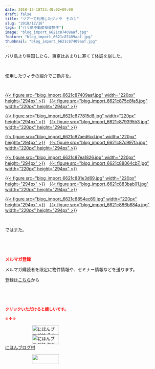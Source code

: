 ```yaml
---
date: 2018-12-18T23:40:02+09:00
draft: false
title: "ツアーで利用したヴィラ　その１"
slug: "2018/12/18"
tags: ["バリ島不動産投資物件"]
image: "blog_import_6621c87409aaf.jpg"
feature: "blog_import_6621c87409aaf.jpg"
thumbnail: "blog_import_6621c87409aaf.jpg"
---
```

<p>バリ島より帰国したら、東京はあまりに寒くて体調を崩した。</p><p> </p><p>使用したヴィラの紹介でご勘弁を。</p><p> </p><p><a href="blog_import_6621c87409aaf.jpg">{{< figure src="blog_import_6621c87409aaf.jpg" width="220px" height="294px" >}}</a>　<a href="blog_import_6621c875c8fa5.jpg">{{< figure src="blog_import_6621c875c8fa5.jpg" width="220px" height="294px" >}}</a></p><p><a href="blog_import_6621c877815d8.jpg">{{< figure src="blog_import_6621c877815d8.jpg" width="220px" height="294px" >}}</a>　<a href="blog_import_6621c879395b3.jpg">{{< figure src="blog_import_6621c879395b3.jpg" width="220px" height="294px" >}}</a></p><p><a href="blog_import_6621c87aed6cd.jpg">{{< figure src="blog_import_6621c87aed6cd.jpg" width="220px" height="294px" >}}</a>　<a href="blog_import_6621c87c997fa.jpg">{{< figure src="blog_import_6621c87c997fa.jpg" width="220px" height="294px" >}}</a></p><p><a href="blog_import_6621c87ea1826.jpg">{{< figure src="blog_import_6621c87ea1826.jpg" width="220px" height="294px" >}}</a>　<a href="blog_import_6621c88064cb7.jpg">{{< figure src="blog_import_6621c88064cb7.jpg" width="220px" height="294px" >}}</a></p><p><a href="blog_import_6621c881e3d69.jpg">{{< figure src="blog_import_6621c881e3d69.jpg" width="220px" height="294px" >}}</a>　<a href="blog_import_6621c883bab01.jpg">{{< figure src="blog_import_6621c883bab01.jpg" width="220px" height="294px" >}}</a></p><p><a href="blog_import_6621c8854ec69.jpg">{{< figure src="blog_import_6621c8854ec69.jpg" width="220px" height="294px" >}}</a>　<a href="blog_import_6621c886b884a.jpg">{{< figure src="blog_import_6621c886b884a.jpg" width="220px" height="294px" >}}</a></p><p> </p><p>ではまた。</p><p> </p><p> </p><p><span style="font-weight: bold;"><span style="color: rgb(255, 0, 0);">メルマガ登録</span></span></p><p>メルマガ購読者を限定に物件情報や、セミナー情報などを送ります。</p><p>登録は<a href="f9eeVI" target="_blank">こちら</a>から</p><p> </p><p> </p><p><font color="#ff0000" size="2"><strong>クリックいただけると嬉しいです。</strong></font></p><p><font color="#ff0000" size="2"><strong>↓↓↓</strong></font></p><p><a href="ranking.html?p_cid=01260127" id="&amp;blogmura_banner" target="_blank"><img alt="にほんブログ村 その他生活ブログ 不動産投資へ" border="0" height="31" src="data:image/svg+xml;charset=utf-8,%3Csvg%20xmlns%3D%22http%3A%2F%2Fwww.w3.org%2F2000%2Fsvg%22%20title%3D%22Placeholder%20for%20Images%22%20role%3D%22presentation%22%20viewBox%3D%220%200%2088%2031%22%20%2F%3E" width="88" data-src="https://img-proxy.blog-video.jp/images?url=http%3A%2F%2Flife.blogmura.com%2Fhudousantoushi%2Fimg%2Fhudousantoushi88_31.gif" style="aspect-ratio: auto 88 / 31;"/><noscript><img alt="にほんブログ村 その他生活ブログ 不動産投資へ" border="0" height="31" src="https://img-proxy.blog-video.jp/images?url=http%3A%2F%2Flife.blogmura.com%2Fhudousantoushi%2Fimg%2Fhudousantoushi88_31.gif" width="88"></noscript></a><br/><a href="ranking.html?p_cid=01260127" target="_blank"><img alt="にほんブログ村 海外生活ブログ バリ島情報へ" border="0" height="31" src="data:image/svg+xml;charset=utf-8,%3Csvg%20xmlns%3D%22http%3A%2F%2Fwww.w3.org%2F2000%2Fsvg%22%20title%3D%22Placeholder%20for%20Images%22%20role%3D%22presentation%22%20viewBox%3D%220%200%2088%2031%22%20%2F%3E" width="88" data-src="https://img-proxy.blog-video.jp/images?url=http%3A%2F%2Foverseas.blogmura.com%2Fbali%2Fimg%2Fbali88_31.gif" style="aspect-ratio: auto 88 / 31;"/><noscript><img alt="にほんブログ村 海外生活ブログ バリ島情報へ" border="0" height="31" src="https://img-proxy.blog-video.jp/images?url=http%3A%2F%2Foverseas.blogmura.com%2Fbali%2Fimg%2Fbali88_31.gif" width="88"></noscript></a><br/><a href="ranking.html?p_cid=01260127" target="_blank">にほんブログ村</a></p><p><a href="link.php?1804582" title="人気ブログランキングへ"><img border="0" height="31" src="data:image/svg+xml;charset=utf-8,%3Csvg%20xmlns%3D%22http%3A%2F%2Fwww.w3.org%2F2000%2Fsvg%22%20title%3D%22Placeholder%20for%20Images%22%20role%3D%22presentation%22%20viewBox%3D%220%200%2088%2031%22%20%2F%3E" width="88" data-src="https://blog.with2.net/img/banner/banner_22.gif" style="aspect-ratio: auto 88 / 31;"/><noscript><img border="0" height="31" src="https://blog.with2.net/img/banner/banner_22.gif" width="88"></noscript></a></p><p> </p>

